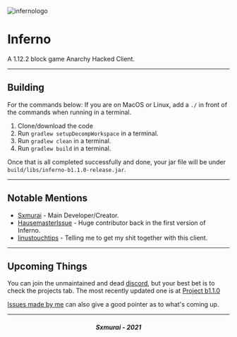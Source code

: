 ![infernologo](https://user-images.githubusercontent.com/90464553/133526203-64b11a67-e7c6-4f31-9fd1-05d9142227aa.png)
# Inferno

A 1.12.2 block game Anarchy Hacked Client.

---

## Building

For the commands below: If you are on MacOS or Linux, add a `./` in front of the commands when running in a terminal.

1. Clone/download the code
2. Run `gradlew setupDecompWorkspace` in a terminal.
3. Run `gradlew clean` in a terminal.
4. Run `gradlew build` in a terminal.

Once that is all completed successfully and done, your jar file will be under `build/libs/inferno-b1.1.0-release.jar`.

---

## Notable Mentions

- [Sxmurai](https://github.com/Sxmurai/Inferno) - Main Developer/Creator.
- [HausemasterIssue](https://github.com/HausemasterIssue) - Huge contributor back in the first version of Inferno.
- [linustouchtips](https://github.com/linustouchtips) - Telling me to get my shit together with this client.

---

## Upcoming Things

You can join the unmaintained and dead [discord](https://discord.gg/2WFgNZtAUq), but your best bet is to check the projects tab. The most recently updated one is at [Project b1.1.0](https://github.com/Sxmurai/inferno/projects/1)

[Issues made by me](https://github.com/Sxmurai/inferno/issues/created_by/Sxmurai) can also give a good pointer as to what's coming up.

---

<h5 align="center">Sxmurai - 2021</h5>